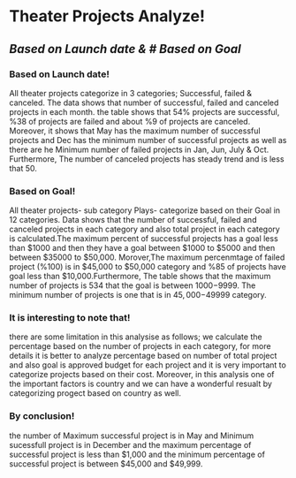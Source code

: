 # Theater Projects Analyze!

## *Based on Launch date & # Based on Goal*

### Based on Launch date!
All theater projects categorize in 3 categories; Successful, failed & canceled. The data shows that number of successful, failed and canceled projects in each month. the table shows that 54% projects are successful, %38 of projects are failed and about %9 of projects are canceled. Moreover, it shows that May has the maximum number of successful projects and Dec has the minimum number of successful projects as well as there are he Minimum number of failed projects in Jan, Jun, July & Oct. Furthermore, The number of canceled projects has steady trend and is less that 50.

### Based on Goal!
All theater projects- sub category Plays- categorize based on their Goal in 12 categories. Data shows that the number of successful, failed and canceled projects in each category and also total project in each category is calculated.The maximum percent of successful projects has a goal less than $1000 and then they have a goal between $1000 to $5000 and then between $35000 to $50,000. Morover,The maximum percenmtage of failed project (%100) is in $45,000 to $50,000 category and %85 of  projects have goal less than $10,000.Furthermore, The table shows that the maximum number of projects is 534 that the goal is between $1000-$9999. The minimum number of projects is one that is in $45,000-$49999 category.

### It is interesting to note that!
there are some limitation in this analysise as follows;
we calculate the percentage based on the number of projects in each category, for more details it is better to analyze percentage based on number of total project and also goal is approved budget for each project and it is very important to categorize projects based on their cost. Moreover, in this analysis one of the important factors is country and we can have a wonderful resualt by categorizing progect based on country as well.

### By conclusion! 
the number of Maximum successful project is in May and Minimum sucessfull project is in December and the maximum percentage of successful project is less than $1,000 and the minimum percentage of successful project is between $45,000 and $49,999.
